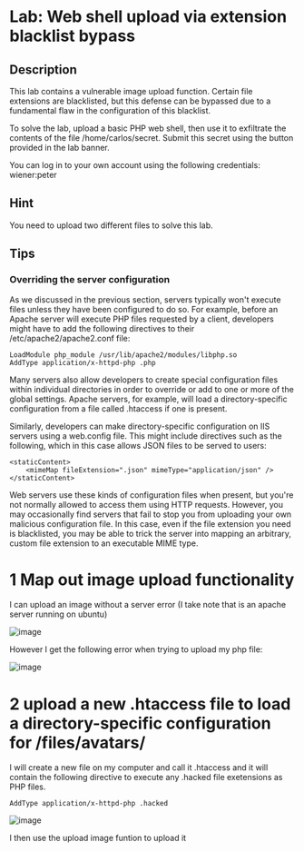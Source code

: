 # Lab: Web shell upload via extension blacklist bypass

## Description

 This lab contains a vulnerable image upload function. Certain file extensions are blacklisted, but this defense can be bypassed due to a fundamental flaw in the configuration of this blacklist.

To solve the lab, upload a basic PHP web shell, then use it to exfiltrate the contents of the file /home/carlos/secret. Submit this secret using the button provided in the lab banner.

You can log in to your own account using the following credentials: wiener:peter 

## Hint


You need to upload two different files to solve this lab.

## Tips

### Overriding the server configuration

As we discussed in the previous section, servers typically won't execute files unless they have been configured to do so. For example, before an Apache server will execute PHP files requested by a client, developers might have to add the following directives to their /etc/apache2/apache2.conf file:

```
LoadModule php_module /usr/lib/apache2/modules/libphp.so
AddType application/x-httpd-php .php
```

Many servers also allow developers to create special configuration files within individual directories in order to override or add to one or more of the global settings. Apache servers, for example, will load a directory-specific configuration from a file called .htaccess if one is present.

Similarly, developers can make directory-specific configuration on IIS servers using a web.config file. This might include directives such as the following, which in this case allows JSON files to be served to users:

```
<staticContent>
    <mimeMap fileExtension=".json" mimeType="application/json" />
</staticContent>
```

Web servers use these kinds of configuration files when present, but you're not normally allowed to access them using HTTP requests. However, you may occasionally find servers that fail to stop you from uploading your own malicious configuration file. In this case, even if the file extension you need is blacklisted, you may be able to trick the server into mapping an arbitrary, custom file extension to an executable MIME type. 

# 1 Map out image upload functionality

I can upload an image without a server error (I take note that is an apache server running on ubuntu)

![image](https://user-images.githubusercontent.com/83407557/171209252-a4d0035b-4a74-4af1-902f-e66a59d7db2a.png)

However I get the following error when trying to upload my php file:

![image](https://user-images.githubusercontent.com/83407557/171209460-d0231dd8-071a-4f8c-985e-479e3f463f8b.png)

# 2 upload a new .htaccess file to load a directory-specific configuration for /files/avatars/

I will create a new file on my computer and call it .htaccess and it will contain the following directive to execute any .hacked file exetensions as PHP files.

```
AddType application/x-httpd-php .hacked
```

![image](https://user-images.githubusercontent.com/83407557/171210402-d115c52f-cadc-416d-aba3-99b5ec95bff4.png)

I then use the upload image funtion to upload it
